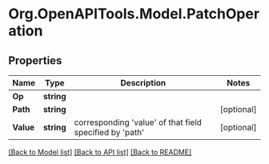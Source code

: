 
# Org.OpenAPITools.Model.PatchOperation

## Properties

Name | Type | Description | Notes
------------ | ------------- | ------------- | -------------
**Op** | **string** |  | 
**Path** | **string** |  | [optional] 
**Value** | **string** | corresponding &#39;value&#39; of that field specified by &#39;path&#39; | [optional] 

[[Back to Model list]](../README.md#documentation-for-models)
[[Back to API list]](../README.md#documentation-for-api-endpoints)
[[Back to README]](../README.md)

